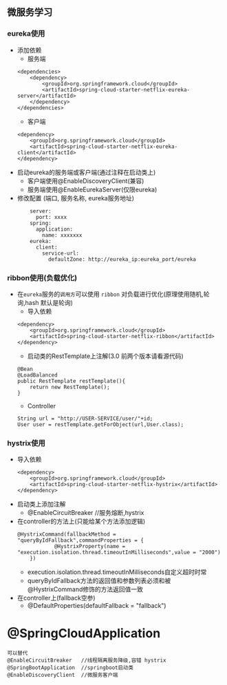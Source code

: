 ## 微服务学习

### eureka使用
* 添加依赖
    * 服务端
    ```
    <dependencies>
        <dependency>
            <groupId>org.springframework.cloud</groupId>
            <artifactId>spring-cloud-starter-netflix-eureka-server</artifactId>
        </dependency>
    </dependencies>
    ```
    * 客户端
    ```
    <dependency>
        <groupId>org.springframework.cloud</groupId>
        <artifactId>spring-cloud-starter-netflix-eureka-client</artifactId>
    </dependency>
    ```
* 启动eureka的服务端或客户端(通过注释在启动类上)
    * 客户端使用@EnableDiscoveryClient(兼容)
    * 服务端使用@EnableEurekaServer(仅限eureka)
* 修改配置 (端口, 服务名称, eureka服务地址)
    ```
        server:
          port: xxxx
        spring:
          application:
            name: xxxxxxx
        eureka:
          client:
            service-url:
              defaultZone: http://eureka_ip:eureka_port/eureka
    ```
### ribbon使用(负载优化)
* 在`eureka`服务的`调用方`可以使用 `ribbon` 对负载进行优化(原理使用随机,轮询,hash 默认是轮询)
    * 导入依赖
    ```
    <dependency>
        <groupId>org.springframework.cloud</groupId>
        <artifactId>spring-cloud-starter-netflix-ribbon</artifactId>
    </dependency>
    ```
    * 启动类的RestTemplate上注解(3.0 前两个版本请看源代码)
    ```
    @Bean
    @LoadBalanced
    public RestTemplate restTemplate(){
        return new RestTemplate();
    }
    ```
    * Controller
    ```
    String url = "http://USER-SERVICE/user/"+id;
    User user = restTemplate.getForObject(url,User.class);
    ```
### hystrix使用
 * 导入依赖
    ```
    <dependency>
        <groupId>org.springframework.cloud</groupId>
        <artifactId>spring-cloud-starter-netflix-hystrix</artifactId>
    </dependency>
    ```
 * 启动类上添加注解
    * @EnableCircuitBreaker   //服务熔断,hystrix
 * 在controller的方法上(只能给某个方法添加逻辑)
    ```
    @HystrixCommand(fallbackMethod = "queryByIdFallback",commandProperties = {
                @HystrixProperty(name = "execution.isolation.thread.timeoutInMilliseconds",value = "2000")
        })
    ```
    * execution.isolation.thread.timeoutInMilliseconds自定义超时时常
    * queryByIdFallback方法的返回值和参数列表必须和被@HystrixCommand修饰的方法返回值一致
 * 在controller上(fallback空参)
    * @DefaultProperties(defaultFallback = "fallback")

 
 
# @SpringCloudApplication
```
可以替代
@EnableCircuitBreaker   //线程隔离服务降级,容错 hystrix
@SpringBootApplication  //springboot启动类
@EnableDiscoveryClient  //微服务客户端
```
